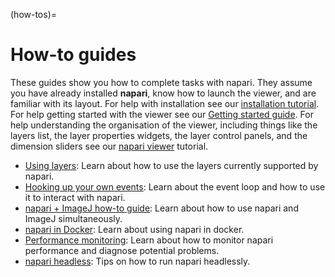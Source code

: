 (how-tos)=
# How-to guides

These guides show you how to complete tasks with napari. They assume you have
already installed **napari**, know how to launch the viewer, and are familiar
with its layout. For help with installation see our
[installation tutorial](../tutorials/fundamentals/installation). For help
getting started with the viewer see our
[Getting started guide](../tutorials/fundamentals/getting_started). For
help understanding the organisation of the viewer, including things like the
layers list, the layer properties widgets, the layer control panels, and the
dimension sliders see our [napari viewer](../tutorials/fundamentals/viewer)
tutorial.

- [Using layers](layers/index): Learn about how to use the layers currently
supported by napari.
- [Hooking up your own events](./connecting_events): Learn about the event loop
and how to use it to interact with napari.
- [napari + ImageJ how-to guide](./napari_imageJ): Learn about how to use napari
and ImageJ simultaneously.
- [napari in Docker](./docker): Learn about using napari in docker.
- [Performance monitoring](./perfmon): Learn about how to monitor napari
performance and diagnose potential problems.
- [napari headless](./headless): Tips on how to run napari headlessly.
